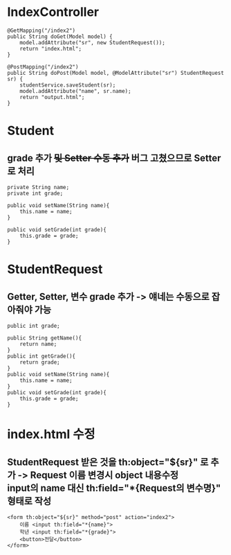 # IndexController
    @GetMapping("/index2")
    public String doGet(Model model) {
        model.addAttribute("sr", new StudentRequest());
        return "index.html";
    }

    @PostMapping("/index2")
    public String doPost(Model model, @ModelAttribute("sr") StudentRequest sr) {
        studentService.saveStudent(sr);
        model.addAttribute("name", sr.name);
        return "output.html";
    }

# Student
## grade 추가 ~~및 Setter 수동 추가~~ 버그 고쳤으므로 Setter로 처리
    private String name;
    private int grade;

    public void setName(String name){
        this.name = name;
    }

    public void setGrade(int grade){
        this.grade = grade;
    }


# StudentRequest
## Getter, Setter, 변수 grade 추가 -> 얘네는 수동으로 잡아줘야 가능
    public int grade;
  
    public String getName(){
        return name;
    }
    public int getGrade(){
        return grade;
    }
    public void setName(String name){
        this.name = name;
    }
    public void setGrade(int grade){
        this.grade = grade;
    }

# index.html 수정
## StudentRequest 받은 것을 th:object="${sr}" 로 추가 -> Request 이름 변경시 object 내용수정 <br> input의 name 대신 th:field="*{Request의 변수명}" 형태로 작성
    <form th:object="${sr}" method="post" action="index2">
        이름 <input th:field="*{name}">
        학년 <input th:field="*{grade}">
        <button>전달</button>
    </form>

